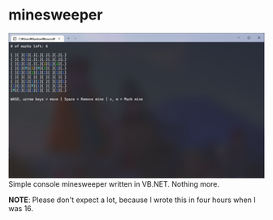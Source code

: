 # minesweeper
![Minesweeper demo](minesweeper.png)
Simple console minesweeper written in VB.NET. Nothing more.

**NOTE**: Please don't expect a lot, because I wrote this in four hours when I was 16.
